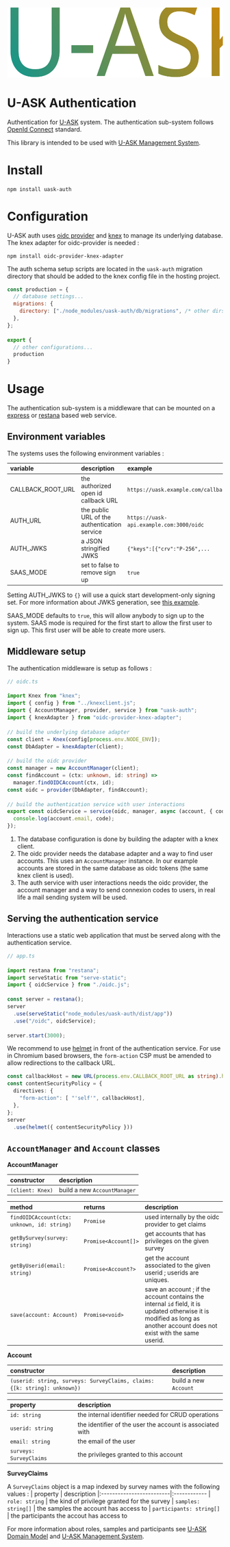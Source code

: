 ![U-ASK](./logo.svg)
# U-ASK Authentication
Authentication for [U-ASK](https://github.com/u-ask/uask#readme) system. The authentication sub-system follows [OpenId Connect](https://openid.net/connect/) standard.

This library is intended to be used with [U-ASK Management System](https://github.com/u-ask/uask-sys#readme).

# Install
```
npm install uask-auth
```

# Configuration
U-ASK auth uses [oidc provider](https://github.com/panva/node-oidc-provider) and [knex](https://knexjs.org/) to manage its underlying database. The knex adapter for oidc-provider is needed :
```
npm install oidc-provider-knex-adapter
```

The auth schema setup scripts are located in the `uask-auth` migration directory that should be added to the knex config file in the hosting project.
```js
const production = {
  // database settings...
  migrations: {
    directory: ["./node_modules/uask-auth/db/migrations", /* other dirs */],
  },
};

export {
  // other configurations...
  production
}
```

# Usage
The authentication sub-system is a middleware that can be mounted on a [express](https://github.com/expressjs/express) or [restana](https://github.com/BackendStack21/restana) based web service.

## Environment variables
The systems uses the following environment variables :

| variable          | description                                  | example 
|:------------------|:---------------------------------------------|:-------
| CALLBACK_ROOT_URL | the authorized open id callback URL          | `https://uask.example.com/callback`
| AUTH_URL          | the public URL of the authentication service | `https://uask-api.example.com:3000/oidc`
| AUTH_JWKS         | a JSON stringified JWKS                      | `{"keys":[{"crv":"P-256",...`
| SAAS_MODE         | set to false to remove sign up               | `true`

Setting AUTH_JWKS to `{}` will use a quick start development-only signing set. For more information about JWKS generation, see [this example](https://github.com/panva/node-oidc-provider-example/blob/main/01-oidc-configured/generate-keys.js).

SAAS_MODE defaults to `true`, this will allow anybody to sign up to the system. SAAS mode is required for the first start to allow the first user to sign up. This first user will be able to create more users.

## Middleware setup
The authentication middleware is setup as follows :
```ts
// oidc.ts

import Knex from "knex";
import { config } from "../knexclient.js";
import { AccountManager, provider, service } from "uask-auth";
import { knexAdapter } from "oidc-provider-knex-adapter";

// build the underlying database adapter
const client = Knex(config[process.env.NODE_ENV]);
const DbAdapter = knexAdapter(client);

// build the oidc provider
const manager = new AccountManager(client);
const findAccount = (ctx: unknown, id: string) =>
  manager.findOIDCAccount(ctx, id);
const oidc = provider(DbAdapter, findAccount);

// build the authentication service with user interactions
export const oidcService = service(oidc, manager, async (account, { code }) => {
  console.log(account.email, code);
});
```
1. The database configuration is done by building the adapter with a knex client.
1. The oidc provider needs the database adapter and a way to find user accounts. This uses an `AccountManager` instance. In our example accounts are stored in the same database as oidc tokens (the same knex client is used).
1. The auth service with user interactions needs the oidc provider, the account manager and a way to send connexion codes to users, in real life a mail sending system will be used.

## Serving the authentication service
Interactions use a static web application that must be served along with the authentication service.
```js
// app.ts

import restana from "restana";
import serveStatic from "serve-static";
import { oidcService } from "./oidc.js";

const server = restana();
server
  .use(serveStatic("node_modules/uask-auth/dist/app"))
  .use("/oidc", oidcService);
  
server.start(3000);
```

We recommend to use [helmet](https://github.com/helmetjs/helmet) in front of the authentication service. For use in Chromium based browsers, the `form-action` CSP must be amended to allow redirections to the callback URL.

```ts
const callbackHost = new URL(process.env.CALLBACK_ROOT_URL as string).host;
const contentSecurityPolicy = {
  directives: {
    "form-action": [ "'self'", callbackHost],
  },
};
server
  .use(helmet({ contentSecurityPolicy }))
```

## `AccountManager` and `Account` classes

**AccountManager**

| constructor      | description                  
|:-----------------|:-----------------------------
| `(client: Knex)` | build a new `AccountManager` 

| method                                               | returns                          | description 
|:-----------------------------------------------------|:---------------------------------|:------------
| `findOIDCAccount(ctx: unknown, id: string)`          | `Promise`            | used internally by the oidc provider to get claims 
| `getBySurvey(survey: string)`                        | `Promise<Account[]>` | get accounts that has privileges on the given survey
| `getByUserid(email: string)`                         | `Promise<Account?>`  | get the account associated to the given userid ; userids are uniques.
| `save(account: Account)`                             | `Promise<void>`      | save an account ; if the account contains the internal `id` field, it is updated otherwise it is modified as long as another account does not exist with the same userid.

**Account**

| constructor      | description                  
|:-----------------|:-----------------------------
| `(userid: string, surveys: SurveyClaims, claims: {[k: string]: unknown})` | build a new `Account` 

| property                | description
|:------------------------|:------------
| `id: string`            | the internal identifier needed for CRUD operations
| `userid: string`        | the identifier of the user the account is associated with
| `email: string`         | the email of the user
| `surveys: SurveyClaims` | the privileges granted to this account

**SurveyClaims**

A `SurveyClaims` object is a map indexed by survey names with the following values :
| property                 | description
|:-------------------------|:------------
| `role: string`           | the kind of privilege granted for the survey
| `samples: string[]`      | the samples the account has access to
| `participants: string[]` | the participants the accout has access to

For more information about roles, samples and participants see [U-ASK Domain Model](https://github.com/u-ask/uask-dom#readme) and [U-ASK Management System](https://github.com/u-ask/uask-sys#readme).